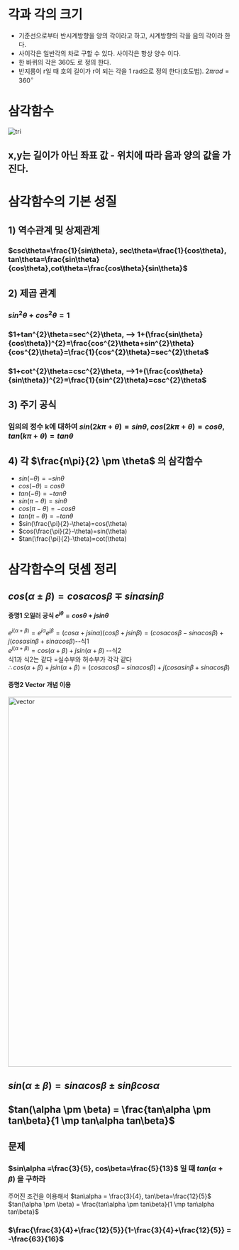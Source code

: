 # 각과 각의 크기
 + 기준선으로부터 반시계방향을 양의 각이라고 하고, 시계방향의 각을 음의 각이라 한다.
 + 사이각은 일반각의 차로 구할 수 있다. 사이각은 항상 양수 이다.
 + 한 바퀴의 각은 360도 로 정의 한다.
 + 반지름이 r일 때 호의 길이가 r이 되는 각을 1 rad으로 정의 한다(호도법). $2\pi rad=360^{\circ}$

# 삼각함수
![tri](https://github.com/DooHub/Electromagnetic_Math/assets/99073912/5f8af861-c68b-430c-b0fc-e87b2dfd28cb)

## x,y는 길이가 아닌 좌표 값 - 위치에 따라 음과 양의 값을 가진다.

# 삼각함수의 기본 성질
## 1) 역수관계 및 상제관계
  ### $csc\theta=\frac{1}{sin\theta}, sec\theta=\frac{1}{cos\theta}, tan\theta=\frac{sin\theta}{cos\theta},cot\theta=\frac{cos\theta}{sin\theta}$
## 2) 제곱 관계
  ### $sin^{2}\theta + cos^{2}\theta = 1$
  ### $1+tan^{2}\theta=sec^{2}\theta, --> 1+(\frac{sin\theta}{cos\theta})^{2}=\frac{cos^{2}\theta+sin^{2}\theta}{cos^{2}\theta}=\frac{1}{cos^{2}\theta}=sec^{2}\theta$
  ### $1+cot^{2}\theta=csc^{2}\theta, -->1+(\frac{cos\theta}{sin\theta})^{2}=\frac{1}{sin^{2}\theta}=csc^{2}\theta$
## 3) 주기 공식    
  ### 임의의 정수 k에 대하여 $sin(2k\pi+\theta)=sin\theta, cos(2k\pi+\theta)=cos\theta, tan(k\pi+\theta)=tan\theta$
## 4) 각 $\frac{n\pi}{2} \pm \theta$ 의 삼각함수
  + $sin(-\theta)= -sin\theta$
  + $cos(-\theta)=cos\theta$
  + $tan(-\theta)=-tan\theta$
  + $sin(\pi -\theta)=sin\theta$
  + $cos(\pi -\theta)=-cos\theta$
  + $tan(\pi -\theta)=-tan\theta$
  + $sin(\frac{\pi}{2}-\theta)=cos(\theta)
  + $cos(\frac{\pi}{2}-\theta)=sin(\theta)
  + $tan(\frac{\pi}{2}-\theta)=cot(\theta)

# 삼각함수의 덧셈 정리
## $cos(\alpha \pm \beta)=cos\alpha cos\beta \mp sin\alpha sin\beta$
#### 증명1 오일러 공식  $e^{j\theta }=cos\theta+jsin\theta$  
$e^{j(\alpha +\beta)} =e^{j\alpha }e^{j\beta }=(cos\alpha+jsin\alpha)(cos\beta+jsin\beta)=(cos\alpha cos\beta -sin\alpha cos\beta)+j(cos\alpha sin\beta +sin\alpha cos\beta)$--식1  
$e^{j(\alpha +\beta)} =cos(\alpha +\beta)+jsin(\alpha +\beta)$ --식2  
식1과 식2는 같다 =실수부와 허수부가 각각 같다  
$\therefore cos(\alpha +\beta)+jsin(\alpha +\beta)=(cos\alpha cos\beta -sin\alpha cos\beta)+j(cos\alpha sin\beta +sin\alpha cos\beta)$  
#### 증명2 Vector 개념 이용
<img width="834" alt="vector" src="https://github.com/DooHub/Electromagnetic_Math/assets/99073912/f41ba048-1946-4029-972b-febb72bd8af4">

## $sin(\alpha \pm \beta) = sin\alpha cos\beta \pm sin\beta cos\alpha$
## $tan(\alpha \pm \beta) = \frac{tan\alpha \pm tan\beta}{1 \mp tan\alpha tan\beta}$

## 문제  
### $sin\alpha =\frac{3}{5}, cos\beta=\frac{5}{13}$ 일 때 $tan(\alpha +\beta)$ 을 구하라
주어진 조건을 이용해서 $tan\alpha = \frac{3}{4}, tan\beta=\frac{12}{5}$  
$tan(\alpha \pm \beta) = \frac{tan\alpha \pm tan\beta}{1 \mp tan\alpha tan\beta}$  
### $\frac{\frac{3}{4}+\frac{12}{5}}{1-\frac{3}{4}+\frac{12}{5}} = -\frac{63}{16}$
